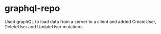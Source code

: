# graphql-repo
Used graphQL to load data from a server to a client and added CreateUser, DeleteUser and UpdateUser mutations.
